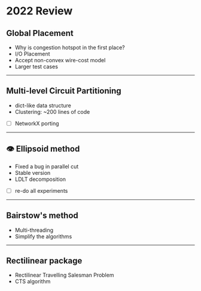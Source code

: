 # 2022 Review

## Global Placement

- Why is congestion hotspot in the first place?
- I/O Placement
- Accept non-convex wire-cost model
- Larger test cases

---

## Multi-level Circuit Partitioning

- dict-like data structure
- Clustering: ~200 lines of code
- [ ] NetworkX porting

---

## 👁️ Ellipsoid method

- Fixed a bug in parallel cut
- Stable version
- LDLT decomposition
- [ ] re-do all experiments

---

## Bairstow's method

- Multi-threading
- Simplify the algorithms

---

## Rectilinear package

- Rectilinear Travelling Salesman Problem
- CTS algorithm
